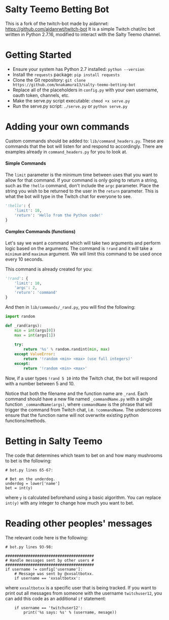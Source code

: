Salty Teemo Betting Bot
==========

This is a fork of the twitch-bot made by aidanrwt: https://github.com/aidanrwt/twitch-bot
It is a simple Twitch chat/irc bot written in Python 2.7.16, modified to interact with the Salty Teemo channel.

Getting Started
============
* Ensure your system has Python 2.7 installed: `python --version`
* Install the `requests` package: `pip install requests`
* Clone the Git repository: `git clone https://github.com/knakamura13/salty-teemo-betting-bot`
* Replace all of the placeholders in `config.py` with your own username, oauth token, channels, etc.
* Make the serve.py script executable: `chmod +x serve.py`
* Run the serve.py script: `./serve.py` or `python serve.py`

Adding your own commands
========================

Custom commands should be added to: `lib/command_headers.py`. 
These are commands that the bot will listen for and respond to accordingly.
There are examples already in `command_headers.py` for you to look at.

#### Simple Commands
The `limit` parameter is the minimum time between uses that you want to allow for that command.
If your command is only going to return a string, such as the `!hello` command, don't include the `argc` parameter. 
Place the string you wish to be returned to the user in the `return` parameter. This is what the bot will type in the Twitch chat for everyone to see.

```python
'!hello': {
	'limit': 10,
	'return': 'Hello from the Python code!'
}
```

#### Complex Commands (functions)
Let's say we want a command which will take two arguments and perform logic based on the arguments. 
The command is `!rand` and it will take a `minimum` and `maximum` argument. We will limit this command to be used once every 10 seconds.

This command is already created for you:

```python
'!rand': {
	'limit': 10,
	'argc': 2,
	'return': 'command'
}
```

And then in `lib/commands/_rand.py`, you will find the following: 

```python
import random

def _rand(args):
	min = int(args[0])
	max = int(args[1])
	
	try:
		return '%s' % random.randint(min, max)
	except ValueError:
		return '!random <min> <max> (use full integers)'
	except:
		return '!random <min> <max>'
```

Now, if a user types `!rand 5 10` into the Twitch chat, the bot will respond with a number between 5 and 10.

Notice that both the filename and the function name are `_rand`. Each command should have a new file named `_commandName.py` with a single function `_commandName(args)`, where `commandName` is the phrase that will trigger the command from Twitch chat, i.e. `!commandName`. The underscores ensure that the function name will not overwrite existing python functions/methods.


Betting in Salty Teemo
======================

The code that determines which team to bet on and how many mushrooms to bet is the following:
```
# bot.py lines 65-67:

# Bet on the underdog.
underdog = lower['name']
bet = int(y)
```
where `y` is calculated beforehand using a basic algorithm. You can replace `int(y)` with any integer to change how much you want to bet.


Reading other peoples' messages
===============================
The relevant code here is the following:
```
# bot.py lines 93-98:

#######################################
# Handle messages sent by other users #
#######################################
if username != config['username']:
	# Message was sent by @xxsaltbotxx.
	if username == 'xxsaltbotxx':
```
where `xxsaltbotxx` is a specific user that is being tracked. 
If you want to print out all messages from someone with the username `twitchuser12`, you can add this code as an additional `if` statement:
```
	if username == 'twitchuser12':
		print('%s says: %s' % (username, mesage))
```
